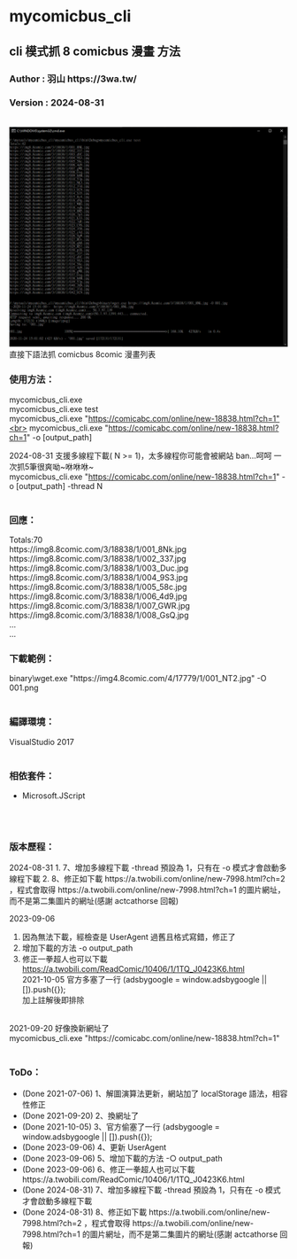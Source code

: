 # mycomicbus_cli
<h2>cli 模式抓 8 comicbus 漫畫 方法</h2>
<h3>Author : 羽山 https://3wa.tw/</h3>
<h3>Version : 2024-08-31</h3>
<br>
<img src="snapshot\01.png">
直接下語法抓 comicbus 8comic 漫畫列表

<br>
<h3>使用方法：</h3>

mycomicbus_cli.exe<br>
mycomicbus_cli.exe test<br>
mycomicbus_cli.exe "https://comicabc.com/online/new-18838.html?ch=1"<br>
mycomicbus_cli.exe "https://comicabc.com/online/new-18838.html?ch=1" -o [output_path]<br>

2024-08-31 支援多線程下載( N >= 1)，太多線程你可能會被網站 ban...呵呵 
一次抓5筆很爽呦~咻咻咻~<br>
mycomicbus_cli.exe "https://comicabc.com/online/new-18838.html?ch=1" -o [output_path] -thread N<br>
<br>

<h3>回應：</h3>
Totals:70<br>
https://img8.8comic.com/3/18838/1/001_8Nk.jpg<br>
https://img8.8comic.com/3/18838/1/002_337.jpg<br>
https://img8.8comic.com/3/18838/1/003_Duc.jpg<br>
https://img8.8comic.com/3/18838/1/004_9S3.jpg<br>
https://img8.8comic.com/3/18838/1/005_58c.jpg<br>
https://img8.8comic.com/3/18838/1/006_4d9.jpg<br>
https://img8.8comic.com/3/18838/1/007_GWR.jpg<br>
https://img8.8comic.com/3/18838/1/008_GsQ.jpg<br>
...<br>
...<br>
<h3>下載範例：</h3>
binary\wget.exe "https://img4.8comic.com/4/17779/1/001_NT2.jpg" -O 001.png
<br>
<br>
<h3>編譯環境：</h3>
VisualStudio 2017
<br>
<br>
<h3>相依套件：</h3>
<ul>
  <li>Microsoft.JScript</li>
</ul>
<br>
<br>
<h3>版本歷程：</h3>
2024-08-31
  1. 7、增加多線程下載 -thread 預設為 1，只有在 -o 模式才會啟動多線程下載
  2. 8、修正如下載 https://a.twobili.com/online/new-7998.html?ch=2 ，程式會取得 https://a.twobili.com/online/new-7998.html?ch=1 的圖片網址，而不是第二集圖片的網址(感謝 actcathorse 回報)

2023-09-06 
  1. 因為無法下載，經檢查是 UserAgent 過舊且格式寫錯，修正了<br>
  2. 增加下載的方法 -o output_path<br>
  3. 修正一拳超人也可以下載 https://a.twobili.com/ReadComic/10406/1/1TQ_J0423K6.html<br>
2021-10-05 官方多塞了一行 (adsbygoogle = window.adsbygoogle || []).push({});<br>
加上註解後即排除<br>
<br>
2021-09-20 好像換新網址了<br>
mycomicbus_cli.exe "https://comicabc.com/online/new-18838.html?ch=1"<br>
<br>
<h3>ToDo：</h3>
<ul>
  <li>(Done 2021-07-06) 1、解圖演算法更新，網站加了  localStorage 語法，相容性修正</li>
  <li>(Done 2021-09-20) 2、換網址了</li>
  <li>(Done 2021-10-05) 3、官方偷塞了一行 (adsbygoogle = window.adsbygoogle || []).push({});</li>
  <li>(Done 2023-09-06) 4、更新 UserAgent</li>
  <li>(Done 2023-09-06) 5、增加下載的方法 -○ output_path</li>
  <li>(Done 2023-09-06) 6、修正一拳超人也可以下載 https://a.twobili.com/ReadComic/10406/1/1TQ_J0423K6.html</li>
  <li>(Done 2024-08-31) 7、增加多線程下載 -thread 預設為 1，只有在 -o 模式才會啟動多線程下載</li>  
  <li>(Done 2024-08-31) 8、修正如下載 https://a.twobili.com/online/new-7998.html?ch=2 ，程式會取得 https://a.twobili.com/online/new-7998.html?ch=1 的圖片網址，而不是第二集圖片的網址(感謝 actcathorse 回報)</li>
</ul>